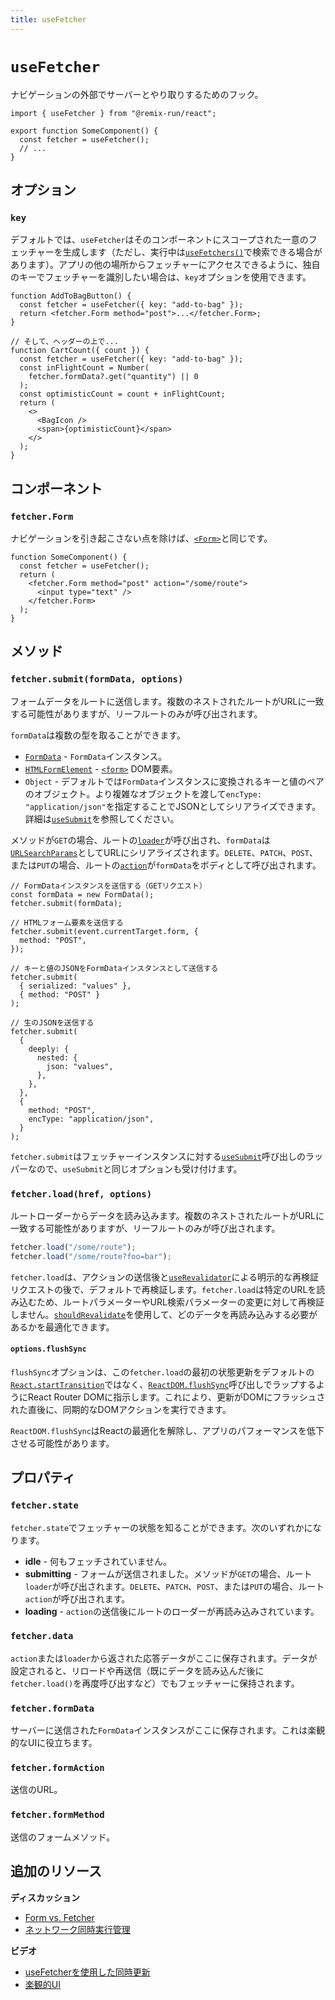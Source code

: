 ```yaml
---
title: useFetcher
---
```


# `useFetcher`

ナビゲーションの外部でサーバーとやり取りするためのフック。

```tsx
import { useFetcher } from "@remix-run/react";

export function SomeComponent() {
  const fetcher = useFetcher();
  // ...
}
```

## オプション

### `key`

デフォルトでは、`useFetcher`はそのコンポーネントにスコープされた一意のフェッチャーを生成します（ただし、実行中は[`useFetchers()`][use_fetchers]で検索できる場合があります）。アプリの他の場所からフェッチャーにアクセスできるように、独自のキーでフェッチャーを識別したい場合は、`key`オプションを使用できます。

```tsx lines=[2,8]
function AddToBagButton() {
  const fetcher = useFetcher({ key: "add-to-bag" });
  return <fetcher.Form method="post">...</fetcher.Form>;
}

// そして、ヘッダーの上で...
function CartCount({ count }) {
  const fetcher = useFetcher({ key: "add-to-bag" });
  const inFlightCount = Number(
    fetcher.formData?.get("quantity") || 0
  );
  const optimisticCount = count + inFlightCount;
  return (
    <>
      <BagIcon />
      <span>{optimisticCount}</span>
    </>
  );
}
```

## コンポーネント

### `fetcher.Form`

ナビゲーションを引き起こさない点を除けば、[`<Form>`][form_component]と同じです。

```tsx
function SomeComponent() {
  const fetcher = useFetcher();
  return (
    <fetcher.Form method="post" action="/some/route">
      <input type="text" />
    </fetcher.Form>
  );
}
```

## メソッド

### `fetcher.submit(formData, options)`

フォームデータをルートに送信します。複数のネストされたルートがURLに一致する可能性がありますが、リーフルートのみが呼び出されます。

`formData`は複数の型を取ることができます。

- [`FormData`][form_data] - `FormData`インスタンス。
- [`HTMLFormElement`][html_form_element] - [`<form>`][form_element] DOM要素。
- `Object` - デフォルトでは`FormData`インスタンスに変換されるキーと値のペアのオブジェクト。より複雑なオブジェクトを渡して`encType: "application/json"`を指定することでJSONとしてシリアライズできます。詳細は[`useSubmit`][use-submit]を参照してください。

メソッドが`GET`の場合、ルートの[`loader`][loader]が呼び出され、`formData`は[`URLSearchParams`][url_search_params]としてURLにシリアライズされます。`DELETE`、`PATCH`、`POST`、または`PUT`の場合、ルートの[`action`][action]が`formData`をボディとして呼び出されます。

```tsx
// FormDataインスタンスを送信する（GETリクエスト）
const formData = new FormData();
fetcher.submit(formData);

// HTMLフォーム要素を送信する
fetcher.submit(event.currentTarget.form, {
  method: "POST",
});

// キーと値のJSONをFormDataインスタンスとして送信する
fetcher.submit(
  { serialized: "values" },
  { method: "POST" }
);

// 生のJSONを送信する
fetcher.submit(
  {
    deeply: {
      nested: {
        json: "values",
      },
    },
  },
  {
    method: "POST",
    encType: "application/json",
  }
);
```

`fetcher.submit`はフェッチャーインスタンスに対する[`useSubmit`][use-submit]呼び出しのラッパーなので、`useSubmit`と同じオプションも受け付けます。


### `fetcher.load(href, options)`

ルートローダーからデータを読み込みます。複数のネストされたルートがURLに一致する可能性がありますが、リーフルートのみが呼び出されます。

```ts
fetcher.load("/some/route");
fetcher.load("/some/route?foo=bar");
```

`fetcher.load`は、アクションの送信後と[`useRevalidator`][userevalidator]による明示的な再検証リクエストの後で、デフォルトで再検証します。`fetcher.load`は特定のURLを読み込むため、ルートパラメーターやURL検索パラメーターの変更に対して再検証しません。[`shouldRevalidate`][shouldrevalidate]を使用して、どのデータを再読み込みする必要があるかを最適化できます。

#### `options.flushSync`

`flushSync`オプションは、この`fetcher.load`の最初の状態更新をデフォルトの[`React.startTransition`][start-transition]ではなく、[`ReactDOM.flushSync`][flush-sync]呼び出しでラップするようにReact Router DOMに指示します。これにより、更新がDOMにフラッシュされた直後に、同期的なDOMアクションを実行できます。

<docs-warning>`ReactDOM.flushSync`はReactの最適化を解除し、アプリのパフォーマンスを低下させる可能性があります。</docs-warning>

## プロパティ

### `fetcher.state`

`fetcher.state`でフェッチャーの状態を知ることができます。次のいずれかになります。

- **idle** - 何もフェッチされていません。
- **submitting** - フォームが送信されました。メソッドが`GET`の場合、ルート`loader`が呼び出されます。`DELETE`、`PATCH`、`POST`、または`PUT`の場合、ルート`action`が呼び出されます。
- **loading** - `action`の送信後にルートのローダーが再読み込みされています。

### `fetcher.data`

`action`または`loader`から返された応答データがここに保存されます。データが設定されると、リロードや再送信（既にデータを読み込んだ後に`fetcher.load()`を再度呼び出すなど）でもフェッチャーに保持されます。

### `fetcher.formData`

サーバーに送信された`FormData`インスタンスがここに保存されます。これは楽観的なUIに役立ちます。

### `fetcher.formAction`

送信のURL。

### `fetcher.formMethod`

送信のフォームメソッド。

## 追加のリソース

**ディスカッション**

- [Form vs. Fetcher][form_vs_fetcher]
- [ネットワーク同時実行管理][network_concurrency_management]

**ビデオ**

- [useFetcherを使用した同時更新][concurrent_mutations_with_use_fetcher]
- [楽観的UI][optimistic_ui]

[form_component]: ../components/form
[form_data]: https://developer.mozilla.org/en-US/docs/Web/API/FormData
[html_form_element]: https://developer.mozilla.org/en-US/docs/Web/API/HTMLFormElement
[form_element]: https://developer.mozilla.org/en-US/docs/Web/HTML/Element/form
[loader]: ../route/loader
[url_search_params]: https://developer.mozilla.org/en-US/docs/Web/API/URLSearchParams
[action]: ../route/action
[form_vs_fetcher]: ../discussion/form-vs-fetcher
[network_concurrency_management]: ../discussion/concurrency
[concurrent_mutations_with_use_fetcher]: https://www.youtube.com/watch?v=vTzNpiOk668&list=PLXoynULbYuEDG2wBFSZ66b85EIspy3fy6
[optimistic_ui]: https://www.youtube.com/watch?v=EdB_nj01C80&list=PLXoynULbYuEDG2wBFSZ66b85EIspy3fy6
[use_fetchers]: ./use-fetchers
[flush-sync]: https://react.dev/reference/react-dom/flushSync
[start-transition]: https://react.dev/reference/react/startTransition
[use-submit]: ./use-submit
[userevalidator]: ./use-revalidator
[shouldrevalidate]: ../route/should-revalidate#shouldrevalidate



